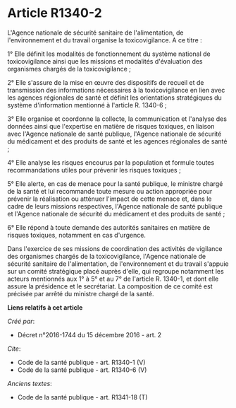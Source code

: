 # Article R1340-2

L'Agence nationale de sécurité sanitaire de l'alimentation, de l'environnement et du travail organise la toxicovigilance. A
ce titre : 

1° Elle définit les modalités de fonctionnement du système national de toxicovigilance ainsi que les missions et modalités
d'évaluation des organismes chargés de la toxicovigilance ; 

2° Elle s'assure de la mise en œuvre des dispositifs de recueil et de transmission des informations nécessaires à la
toxicovigilance en lien avec les agences régionales de santé et définit les orientations stratégiques du système
d'information mentionné à l'article R. 1340-6 ; 

3° Elle organise et coordonne la collecte, la communication et l'analyse des données ainsi que l'expertise en matière de
risques toxiques, en liaison avec l'Agence nationale de santé publique, l'Agence nationale de sécurité du médicament et des
produits de santé et les agences régionales de santé ; 

4° Elle analyse les risques encourus par la population et formule toutes recommandations utiles pour prévenir les risques
toxiques ; 

5° Elle alerte, en cas de menace pour la santé publique, le ministre chargé de la santé et lui recommande toute mesure ou
action appropriée pour prévenir la réalisation ou atténuer l'impact de cette menace et, dans le cadre de leurs missions
respectives, l'Agence nationale de santé publique et l'Agence nationale de sécurité du médicament et des produits de santé ; 

6° Elle répond à toute demande des autorités sanitaires en matière de risques toxiques, notamment en cas d'urgence. 

Dans l'exercice de ses missions de coordination des activités de vigilance des organismes chargés de la toxicovigilance,
l'Agence nationale de sécurité sanitaire de l'alimentation, de l'environnement et du travail s'appuie sur un comité
stratégique placé auprès d'elle, qui regroupe notamment les acteurs mentionnés aux 1° à 5° et au 7° de l'article R. 1340-1,
et dont elle assure la présidence et le secrétariat. La composition de ce comité est précisée par arrêté du ministre chargé
de la santé.

**Liens relatifs à cet article**

_Créé par_:

  - Décret n°2016-1744 du 15 décembre 2016 - art. 2

_Cite_:

  - Code de la santé publique - art. R1340-1 (V)
  - Code de la santé publique - art. R1340-6 (V)

_Anciens textes_:

  - Code de la santé publique - art. R1341-18 (T)
